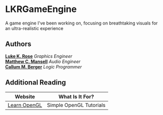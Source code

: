 # LKRGameEngine
A game engine I've been working on, focusing on breathtaking visuals for an ultra-realistic experience

## Authors
[**Luke K. Rose**](http://www.GitHub.com/MrLukeKR) *Graphics Engineer*  
[**Matthew C. Mansell**](http://www.GitHub.com/mmansell14) *Audio Engineer*  
[**Callum M. Berger**](http://www.GitHub.com/CBerger1997) *Logic Programmer* 

## Additional Reading
|Website|What Is It For?|
|-------|---------------|
|[Learn OpenGL](https://learnopengl.com) |Simple OpenGL Tutorials|

